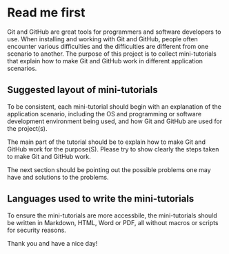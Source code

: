 # Read me first

Git and GitHub are great tools for programmers and software developers to use. When installing and working with Git and GitHub, people often encounter various difficulties and the difficulties are different from one scenario to another. The purpose of this project is to collect mini-tutorials that explain how to make Git and GitHub work in different application scenarios.

## Suggested layout of mini-tutorials

To be consistent, each mini-tutorial should begin with an explanation of the application scenario, including the OS and programming or software development environment being used, and how Git and GitHub are used for the project(s).

The main part of the tutorial should be to explain how to make Git and GitHub work for the purpose(S). Please try to show clearly the steps taken to make Git and GitHub work.

The next section should be pointing out the possible problems one may have and solutions to the problems.

## Languages used to write the mini-tutorials

To ensure the mini-tutorials are more accessbile, the mini-tutorials should be written in Markdown, HTML, Word or PDF, all without macros or scripts for security reasons.

Thank you and have a nice day!
